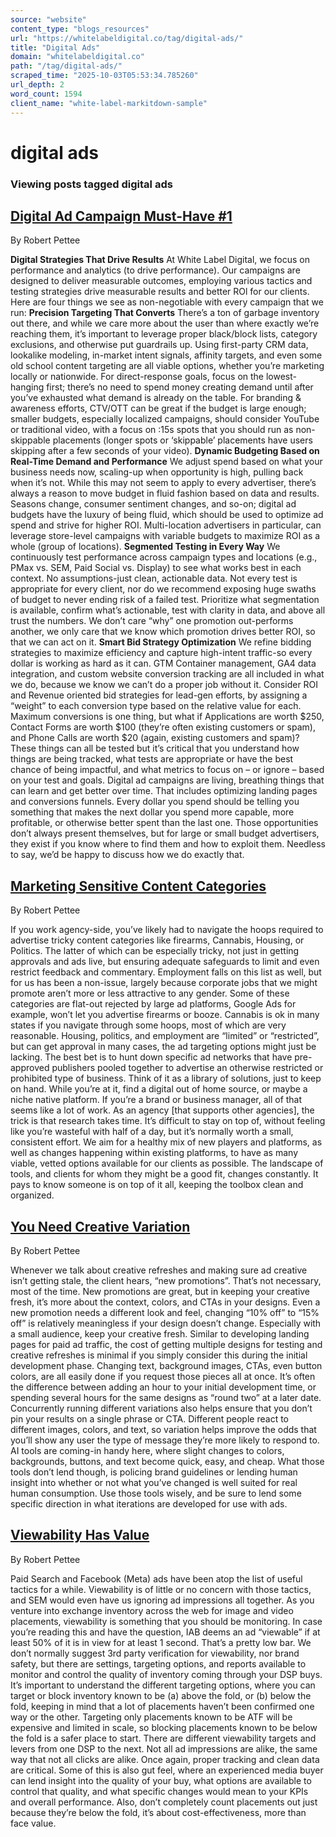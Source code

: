 ```yaml
---
source: "website"
content_type: "blogs_resources"
url: "https://whitelabeldigital.co/tag/digital-ads/"
title: "Digital Ads"
domain: "whitelabeldigital.co"
path: "/tag/digital-ads/"
scraped_time: "2025-10-03T05:53:34.785260"
url_depth: 2
word_count: 1594
client_name: "white-label-markitdown-sample"
---
```


# digital ads

### Viewing posts tagged digital ads

## [Digital Ad Campaign Must-Have #1](https://whitelabeldigital.co/digital-ad-campaign-must-have-1/)

By Robert Pettee

**Digital Strategies That Drive Results** At White Label Digital, we focus on performance and analytics (to drive performance). Our campaigns are designed to deliver measurable outcomes, employing various tactics and testing strategies drive measurable results and better ROl for our clients. Here are four things we see as non-negotiable with every campaign that we run: **Precision Targeting That Converts** There’s a ton of garbage inventory out there, and while we care more about the user than where exactly we’re reaching them, it’s important to leverage proper black/block lists, category exclusions, and otherwise put guardrails up. Using first-party CRM data, lookalike modeling, in-market intent signals, affinity targets, and even some old school content targeting are all viable options, whether you’re marketing locally or nationwide. For direct-response goals, focus on the lowest-hanging first; there’s no need to spend money creating demand until after you’ve exhausted what demand is already on the table. For branding & awareness efforts, CTV/OTT can be great if the budget is large enough; smaller budgets, especially localized campaigns, should consider YouTube or traditional video, with a focus on :15s spots that you should run as non-skippable placements (longer spots or ‘skippable’ placements have users skipping after a few seconds of your video). **Dynamic Budgeting Based on Real-Time Demand and Performance** We adjust spend based on what your business needs now, scaling-up when opportunity is high, pulling back when it’s not. While this may not seem to apply to every advertiser, there’s always a reason to move budget in fluid fashion based on data and results. Seasons change, consumer sentiment changes, and so-on; digital ad budgets have the luxury of being fluid, which should be used to optimize ad spend and strive for higher ROI. Multi-location advertisers in particular, can leverage store-level campaigns with variable budgets to maximize ROI as a whole (group of locations). **Segmented Testing in Every Way** We continuously test performance across campaign types and locations (e.g., PMax vs. SEM, Paid Social vs. Display) to see what works best in each context. No assumptions-just clean, actionable data. Not every test is appropriate for every client, nor do we recommend exposing huge swaths of budget to never ending risk of a failed test. Prioritize what segmentation is available, confirm what’s actionable, test with clarity in data, and above all trust the numbers. We don’t care “why” one promotion out-performs another, we only care that we know which promotion drives better ROI, so that we can act on it. **Smart Bid Strategy Optimization** We refine bidding strategies to maximize efficiency and capture high-intent traffic-so every dollar is working as hard as it can. GTM Container management, GA4 data integration, and custom website conversion tracking are all included in what we do, because we know we can’t do a proper job without it. Consider ROI and Revenue oriented bid strategies for lead-gen efforts, by assigning a “weight” to each conversion type based on the relative value for each. Maximum conversions is one thing, but what if Applications are worth $250, Contact Forms are worth $100 (they’re often existing customers or spam), and Phone Calls are worth $20 (again, existing customers and spam)? These things can all be tested but it’s critical that you understand how things are being tracked, what tests are appropriate or have the best chance of being impactful, and what metrics to focus on – or ignore – based on your test and goals. Digital ad campaigns are living, breathing things that can learn and get better over time. That includes optimizing landing pages and conversions funnels. Every dollar you spend should be telling you something that makes the next dollar you spend more capable, more profitable, or otherwise better spent than the last one. Those opportunities don’t always present themselves, but for large or small budget advertisers, they exist if you know where to find them and how to exploit them. Needless to say, we’d be happy to discuss how we do exactly that.

## [Marketing Sensitive Content Categories](https://whitelabeldigital.co/marketing-sensitive-content-categories/)

By Robert Pettee

If you work agency-side, you’ve likely had to navigate the hoops required to advertise tricky content categories like firearms, Cannabis, Housing, or Politics. The latter of which can be especially tricky, not just in getting approvals and ads live, but ensuring adequate safeguards to limit and even restrict feedback and commentary. Employment falls on this list as well, but for us has been a non-issue, largely because corporate jobs that we might promote aren’t more or less attractive to any gender. Some of these categories are flat-out rejected by large ad platforms, Google Ads for example, won’t let you advertise firearms or booze. Cannabis is ok in many states if you navigate through some hoops, most of which are very reasonable. Housing, politics, and employment are “limited” or “restricted”, but can get approval in many cases, the ad targeting options might just be lacking. The best bet is to hunt down specific ad networks that have pre-approved publishers pooled together to advertise an otherwise restricted or prohibited type of business. Think of it as a library of solutions, just to keep on hand. While you’re at it, find a digital out of home source, or maybe a niche native platform. If you’re a brand or business manager, all of that seems like a lot of work. As an agency [that supports other agencies], the trick is that research takes time. It’s difficult to stay on top of, without feeling like you’re wasteful with half of a day, but it’s normally worth a small, consistent effort. We aim for a healthy mix of new players and platforms, as well as changes happening within existing platforms, to have as many viable, vetted options available for our clients as possible. The landscape of tools, and clients for whom they might be a good fit, changes constantly. It pays to know someone is on top of it all, keeping the toolbox clean and organized.

## [You Need Creative Variation](https://whitelabeldigital.co/you-need-creative-variation/)

By Robert Pettee

Whenever we talk about creative refreshes and making sure ad creative isn’t getting stale, the client hears, “new promotions”. That’s not necessary, most of the time. New promotions are great, but in keeping your creative fresh, it’s more about the context, colors, and CTAs in your designs. Even a new promotion needs a different look and feel, changing “10% off” to “15% off” is relatively meaningless if your design doesn’t change. Especially with a small audience, keep your creative fresh. Similar to developing landing pages for paid ad traffic, the cost of getting multiple designs for testing and creative refreshes is minimal if you simply consider this during the initial development phase. Changing text, background images, CTAs, even button colors, are all easily done if you request those pieces all at once. It’s often the difference between adding an hour to your initial development time, or spending several hours for the same designs as “round two” at a later date. Concurrently running different variations also helps ensure that you don’t pin your results on a single phrase or CTA. Different people react to different images, colors, and text, so variation helps improve the odds that you’ll show any user the type of message they’re more likely to respond to. AI tools are coming-in handy here, where slight changes to colors, backgrounds, buttons, and text become quick, easy, and cheap. What those tools don’t lend though, is policing brand guidelines or lending human insight into whether or not what you’ve changed is well suited for real human consumption. Use those tools wisely, and be sure to lend some specific direction in what iterations are developed for use with ads.

## [Viewability Has Value](https://whitelabeldigital.co/viewability-has-value/)

By Robert Pettee

Paid Search and Facebook (Meta) ads have been atop the list of useful tactics for a while. Viewability is of little or no concern with those tactics, and SEM would even have us ignoring ad impressions all together. As you venture into exchange inventory across the web for image and video placements, viewability is something that you should be monitoring. In case you’re reading this and have the question, IAB deems an ad “viewable” if at least 50% of it is in view for at least 1 second. That’s a pretty low bar. We don’t normally suggest 3rd party verification for viewability, nor brand safety, but there are settings, targeting options, and reports available to monitor and control the quality of inventory coming through your DSP buys. It’s important to understand the different targeting options, where you can target or block inventory known to be (a) above the fold, or (b) below the fold, keeping in mind that a lot of placements haven’t been confirmed one way or the other. Targeting only placements known to be ATF will be expensive and limited in scale, so blocking placements known to be below the fold is a safer place to start. There are different viewability targets and levers from one DSP to the next. Not all ad impressions are alike, the same way that not all clicks are alike. Once again, proper tracking and clean data are critical. Some of this is also gut feel, where an experienced media buyer can lend insight into the quality of your buy, what options are available to control that quality, and what specific changes would mean to your KPIs and overall performance. Also, don’t completely count placements out just because they’re below the fold, it’s about cost-effectiveness, more than face value.